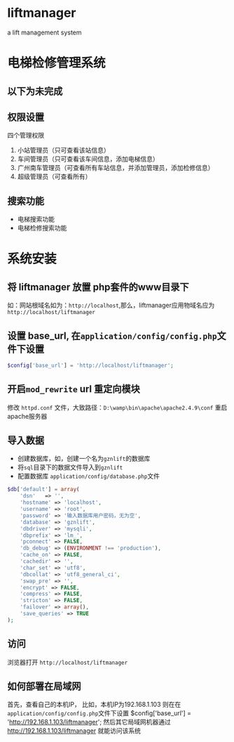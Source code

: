 # liftmanager
a lift management system


# 电梯检修管理系统

以下为未完成
----------------------------------

## 权限设置
四个管理权限
1. 小站管理员（只可查看该站信息）
2. 车间管理员（只可查看该车间信息，添加电梯信息）
3. 广州南车管理员（可查看所有车站信息，并添加管理员，添加检修信息）
4. 超级管理员（可查看所有）

## 搜索功能
* 电梯搜索功能
* 电梯检修搜索功能



# 系统安装

## 将 liftmanager 放置 php套件的www目录下

如：网站根域名如为：`http://localhost`,那么，liftmanager应用物域名应为 `http://localhost/liftmanager`


## 设置 base_url, 在`application/config/config.php`文件下设置
```php
$config['base_url'] = 'http://localhost/liftmanager';
```


## 开启`mod_rewrite` url 重定向模块
修改 `httpd.conf` 文件，大致路径：`D:\wamp\bin\apache\apache2.4.9\conf`
重启apache服务器

## 导入数据
* 创建数据库，如，创建一个名为`gznlift`的数据库
* 将`sql`目录下的数据文件导入到`gznlift`
* 配置数据库 `application/config/database.php`文件
```php
$db['default'] = array(
	'dsn'	=> '',
	'hostname' => 'localhost',
	'username' => 'root',
	'password' => '输入数据库用户密码，无为空',
	'database' => 'gznlift',
	'dbdriver' => 'mysqli',
	'dbprefix' => 'lm_',
	'pconnect' => FALSE,
	'db_debug' => (ENVIRONMENT !== 'production'),
	'cache_on' => FALSE,
	'cachedir' => '',
	'char_set' => 'utf8',
	'dbcollat' => 'utf8_general_ci',
	'swap_pre' => '',
	'encrypt' => FALSE,
	'compress' => FALSE,
	'stricton' => FALSE,
	'failover' => array(),
	'save_queries' => TRUE
);
```

## 访问
浏览器打开 `http://localhost/liftmanager`


## 如何部署在局域网
首先，查看自己的本机IP， 比如，本机IP为192.168.1.103
则在在`application/config/config.php`文件下设置
$config['base_url'] = 'http://192.168.1.103/liftmanager';
然后其它局域网机器通过 http://192.168.1.103/liftmanager 就能访问该系统





